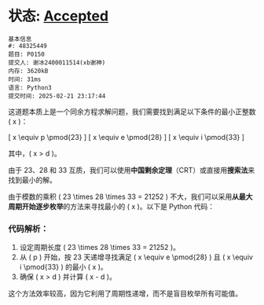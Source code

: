 # 状态: [Accepted](http://dsbpython.openjudge.cn/dspythonbook/solution/48325449/)

```
基本信息
#: 48325449
题目: P0150
提交人: 谢冰2400011514(xb谢神)
内存: 3620kB
时间: 31ms
语言: Python3
提交时间: 2025-02-21 23:17:44
```

这道题本质上是一个同余方程求解问题，我们需要找到满足以下条件的最小正整数 \( x \)：  

\[
x \equiv p \pmod{23}
\]
\[
x \equiv e \pmod{28}
\]
\[
x \equiv i \pmod{33}
\]

其中，\( x > d \)。  

由于 23、28 和 33 互质，我们可以使用**中国剩余定理**（CRT）或直接用**搜索法**来找到最小的解。  

由于模数的乘积 \( 23 \times 28 \times 33 = 21252 \) 不大，我们可以采用**从最大周期开始逐步枚举**的方法来寻找最小的 \( x \)。以下是 Python 代码：

### 代码解析：
1. 设定周期长度 \( 23 \times 28 \times 33 = 21252 \)。
2. 从 \( p \) 开始，按 23 天递增寻找满足 \( x \equiv e \pmod{28} \) 且 \( x \equiv i \pmod{33} \) 的最小 \( x \)。
3. 确保 \( x > d \) 并计算 \( x - d \)。

这个方法效率较高，因为它利用了周期性递增，而不是盲目枚举所有可能值。